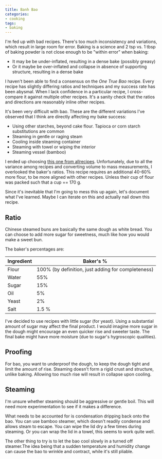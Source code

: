 ```yaml
---
title: Banh Bao
categories:
- cooking
tags:
- baking
---
```


I'm fed up with bad recipes.
There's too much inconsistency and variations, which result in large room for error.
Baking is a science and 2 tsp vs. 1 tbsp of baking powder is not close enough to be "within error" when baking:

- It may be be under-inflated, resulting in a dense bake (possibly greasy)
- Or it maybe be over-inflated and collapse in absence of supporting structure, resulting in a dense bake

I haven't been able to find a consensus on the *One True Bao* recipe.
Every recipe has slightly differing ratios and techniques and my success rate has been abysmal.
When I lack confidence in a particular recipe, I cross-compare it against multiple other recipes.
It's a sanity check that the ratios and directions are reasonably inline other recipes.

It's been very difficult with bao.
These are the different variations I've observed that I think are directly affecting my bake success:

- Using other starches, beyond cake flour. Tapioca or corn starch substitutions are common
- Steaming in gentle or raging steam
- Cooling inside steaming container
- Steaming with towel or wiping the interior
- Steaming vessel (bamboo)

I ended up choosing [this one from allrecipes](https://www.allrecipes.com/recipe/7011/chinese-steamed-buns/).
Unfortunately, due to all the variance among recipes and converting volume to mass measurements, I overlooked the
baker's ratios.
This recipe requires an additional 40-60% more flour, to be more aligned with other recipes.
Unless their cup of flour was packed such that a cup == 170 g.

Since it's inevitable that I'm going to mess this up again, let's document what I've learned.
Maybe I can iterate on this and actually nail down this recipe.

## Ratio

Chinese steamed buns are basically the same dough as white bread.
You can choose to add more sugar for sweetness, much like how you would make a sweet bun.

The baker's percentages are:

Ingredient | Baker's %
|-|-|
Flour | 100% (by definition, just adding for completeness)
Water | 55%
Sugar | 15%
Oil | 5%
Yeast | 2%
Salt | 1.5 %

I've decided to use recipes with little sugar (for yeast).
Using a substantial amount of sugar may affect the final product.
I would imagine more sugar in the dough might encourage an even quicker rise and sweeter taste.
The final bake might have more moisture (due to sugar's hygroscopic qualities).

## Proofing

For bao, you want to underproof the dough, to keep the dough tight and limit the amount of rise.
Steaming doesn't form a rigid crust and structure, unlike baking.
Allowing too much rise will result in collapse upon cooling.

## Steaming

I'm unsure whether steaming should be aggressive or gentle boil.
This will need more experimentation to see if it makes a difference.

What needs to be accounted for is condensation dripping back onto the bao.
You can use bamboo steamer, which doesn't readily condense and allows steam to escape.
You can wipe the lid dry a few times during steaming.
Or you can wrap the lid in a towel, this seems to work quite well.

The other thing to try is to let the bao cool slowly in a turned off steamer.The idea being that a sudden temperature
and humidity change can cause the bao to wrinkle and contract, while it's still pliable.
